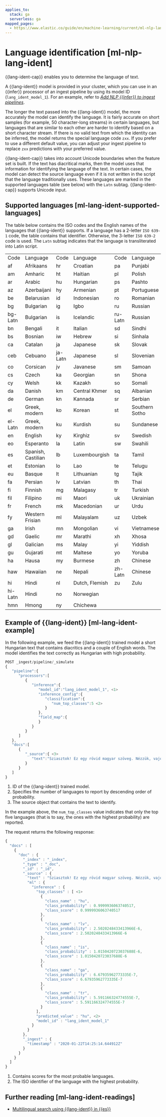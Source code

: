 ```yaml
---
applies_to:
  stack: ga
  serverless: ga
mapped_pages:
  - https://www.elastic.co/guide/en/machine-learning/current/ml-nlp-lang-ident.html
---
```


# Language identification [ml-nlp-lang-ident]

{{lang-ident-cap}} enables you to determine the language of text.

A {{lang-ident}} model is provided in your cluster, which you can use in an {{infer}} processor of an ingest pipeline by using its model ID (`lang_ident_model_1`). For an example, refer to [*Add NLP {{infer}} to ingest pipelines*](ml-nlp-inference.md).

The longer the text passed into the {{lang-ident}} model, the more accurately the model can identify the language. It is fairly accurate on short samples (for example, 50 character-long streams) in certain languages, but languages that are similar to each other are harder to identify based on a short character stream. If there is no valid text from which the identity can be inferred, the model returns the special language code `zxx`. If you prefer to use a different default value, you can adjust your ingest pipeline to replace `zxx` predictions with your preferred value.

{{lang-ident-cap}} takes into account Unicode boundaries when the feature set is built. If the text has diacritical marks, then the model uses that information for identifying the language of the text. In certain cases, the model can detect the source language even if it is not written in the script that the language traditionally uses. These languages are marked in the supported languages table (see below) with the `Latn` subtag. {{lang-ident-cap}} supports Unicode input.

## Supported languages [ml-lang-ident-supported-languages] 

The table below contains the ISO codes and the English names of the languages that {{lang-ident}} supports. If a language has a 2-letter `ISO 639-1` code, the table contains that identifier. Otherwise, the 3-letter `ISO 639-2` code is used. The `Latn` subtag indicates that the language is transliterated into Latin script.

|     |     |     |     |     |     |
| --- | --- | --- | --- | --- | --- |
| Code | Language | Code | Language | Code | Language |
| af | Afrikaans | hr | Croatian | pa | Punjabi |
| am | Amharic | ht | Haitian | pl | Polish |
| ar | Arabic | hu | Hungarian | ps | Pashto |
| az | Azerbaijani | hy | Armenian | pt | Portuguese |
| be | Belarusian | id | Indonesian | ro | Romanian |
| bg | Bulgarian | ig | Igbo | ru | Russian |
| bg-Latn | Bulgarian | is | Icelandic | ru-Latn | Russian |
| bn | Bengali | it | Italian | sd | Sindhi |
| bs | Bosnian | iw | Hebrew | si | Sinhala |
| ca | Catalan | ja | Japanese | sk | Slovak |
| ceb | Cebuano | ja-Latn | Japanese | sl | Slovenian |
| co | Corsican | jv | Javanese | sm | Samoan |
| cs | Czech | ka | Georgian | sn | Shona |
| cy | Welsh | kk | Kazakh | so | Somali |
| da | Danish | km | Central Khmer | sq | Albanian |
| de | German | kn | Kannada | sr | Serbian |
| el | Greek, modern | ko | Korean | st | Southern Sotho |
| el-Latn | Greek, modern | ku | Kurdish | su | Sundanese |
| en | English | ky | Kirghiz | sv | Swedish |
| eo | Esperanto | la | Latin | sw | Swahili |
| es | Spanish, Castilian | lb | Luxembourgish | ta | Tamil |
| et | Estonian | lo | Lao | te | Telugu |
| eu | Basque | lt | Lithuanian | tg | Tajik |
| fa | Persian | lv | Latvian | th | Thai |
| fi | Finnish | mg | Malagasy | tr | Turkish |
| fil | Filipino | mi | Maori | uk | Ukrainian |
| fr | French | mk | Macedonian | ur | Urdu |
| fy | Western Frisian | ml | Malayalam | uz | Uzbek |
| ga | Irish | mn | Mongolian | vi | Vietnamese |
| gd | Gaelic | mr | Marathi | xh | Xhosa |
| gl | Galician | ms | Malay | yi | Yiddish |
| gu | Gujarati | mt | Maltese | yo | Yoruba |
| ha | Hausa | my | Burmese | zh | Chinese |
| haw | Hawaiian | ne | Nepali | zh-Latn | Chinese |
| hi | Hindi | nl | Dutch, Flemish | zu | Zulu |
| hi-Latn | Hindi | no | Norwegian |  |  |
| hmn | Hmong | ny | Chichewa |  |  |

## Example of {{lang-ident}} [ml-lang-ident-example]

In the following example, we feed the {{lang-ident}} trained model a short Hungarian text that contains diacritics and a couple of English words. The model identifies the text correctly as Hungarian with high probability.

```js
POST _ingest/pipeline/_simulate
{
   "pipeline":{
      "processors":[
         {
            "inference":{
               "model_id":"lang_ident_model_1", <1>
               "inference_config":{
                  "classification":{
                     "num_top_classes":5 <2>
                  }
               },
               "field_map":{
               }
            }
         }
      ]
   },
   "docs":[
      {
         "_source":{ <3>
            "text":"Sziasztok! Ez egy rövid magyar szöveg. Nézzük, vajon sikerül-e azonosítania a language identification funkciónak? Annak ellenére is sikerülni fog, hogy a szöveg két angol szót is tartalmaz."
         }
      }
   ]
}
```

1. ID of the {{lang-ident}} trained model.
2. Specifies the number of languages to report by descending order of probability.
3. The source object that contains the text to identify.

In the example above, the `num_top_classes` value indicates that only the top five languages (that is to say, the ones with the highest probability) are reported.

The request returns the following response:

```js
{
  "docs" : [
    {
      "doc" : {
        "_index" : "_index",
        "_type" : "_doc",
        "_id" : "_id",
        "_source" : {
          "text" : "Sziasztok! Ez egy rövid magyar szöveg. Nézzük, vajon sikerül-e azonosítania a language identification funkciónak? Annak ellenére is sikerülni fog, hogy a szöveg két angol szót is tartalmaz.",
          "ml" : {
            "inference" : {
              "top_classes" : [ <1>
                {
                  "class_name" : "hu",
                  "class_probability" : 0.9999936063740517,
                  "class_score" : 0.9999936063740517
                },
                {
                  "class_name" : "lv",
                  "class_probability" : 2.5020248433413966E-6,
                  "class_score" : 2.5020248433413966E-6
                },
                {
                  "class_name" : "is",
                  "class_probability" : 1.0150420723037688E-6,
                  "class_score" : 1.0150420723037688E-6
                },
                {
                  "class_name" : "ga",
                  "class_probability" : 6.67935962773335E-7,
                  "class_score" : 6.67935962773335E-7
                },
                {
                  "class_name" : "tr",
                  "class_probability" : 5.591166324774555E-7,
                  "class_score" : 5.591166324774555E-7
                }
              ],
              "predicted_value" : "hu", <2>
              "model_id" : "lang_ident_model_1"
            }
          }
        },
        "_ingest" : {
          "timestamp" : "2020-01-22T14:25:14.644912Z"
        }
      }
    }
  ]
}
```

1. Contains scores for the most probable languages.
2. The ISO identifier of the language with the highest probability.

## Further reading [ml-lang-ident-readings] 

* [Multilingual search using {{lang-ident}} in {{es}}](https://www.elastic.co/blog/multilingual-search-using-language-identification-in-elasticsearch)

